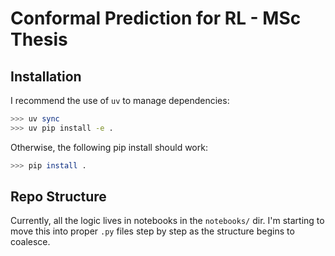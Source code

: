 # Conformal Prediction for RL - MSc Thesis

## Installation
I recommend the use of `uv` to manage dependencies:
```bash
>>> uv sync
>>> uv pip install -e .
```

Otherwise, the following pip install should work:
```bash
>>> pip install .
``` 

## Repo Structure

Currently, all the logic lives in notebooks in the `notebooks/` dir. I'm starting to move this into proper `.py` files step by step as the structure begins to coalesce.